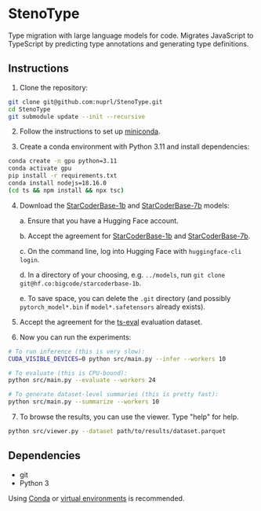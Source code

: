# StenoType

Type migration with large language models for code. Migrates JavaScript to
TypeScript by predicting type annotations and generating type definitions.

## Instructions

1. Clone the repository:

```bash
git clone git@github.com:nuprl/StenoType.git
cd StenoType
git submodule update --init --recursive
```

2. Follow the instructions to set up
   [miniconda](https://docs.conda.io/en/latest/miniconda.html).

3. Create a conda environment with Python 3.11 and install dependencies:

```bash
conda create -n gpu python=3.11
conda activate gpu
pip install -r requirements.txt
conda install nodejs=18.16.0
(cd ts && npm install && npx tsc)
```

4. Download the
   [StarCoderBase-1b](https://huggingface.co/bigcode/starcoderbase-1b)
   and
   [StarCoderBase-7b](https://huggingface.co/bigcode/starcoderbase-7b)
   models:

   a. Ensure that you have a Hugging Face account.

   b. Accept the agreement for
      [StarCoderBase-1b](https://huggingface.co/bigcode/starcoderbase-1b) and
      [StarCoderBase-7b](https://huggingface.co/bigcode/starcoderbase-7b).


   c. On the command line, log into Hugging Face with `huggingface-cli login`.

   d. In a directory of your choosing, e.g. `../models`,
      run `git clone git@hf.co:bigcode/starcoderbase-1b`.

   e. To save space, you can delete the `.git` directory (and possibly
      `pytorch_model*.bin` if `model*.safetensors` already exists).

5. Accept the agreement for the
   [ts-eval](https://huggingface.co/datasets/nuprl/ts-eval) evaluation dataset.

6. Now you can run the experiments:

```bash
# To run inference (this is very slow):
CUDA_VISIBLE_DEVICES=0 python src/main.py --infer --workers 10

# To evaluate (this is CPU-bound):
python src/main.py --evaluate --workers 24

# To generate dataset-level summaries (this is pretty fast):
python src/main.py --summarize --workers 10
```

7. To browse the results, you can use the viewer. Type "help" for help.

```bash
python src/viewer.py --dataset path/to/results/dataset.parquet
```

## Dependencies

  * git
  * Python 3

Using [Conda](https://docs.conda.io/en/latest/) or [virtual
environments](https://docs.python.org/3/library/venv.html) is recommended.
